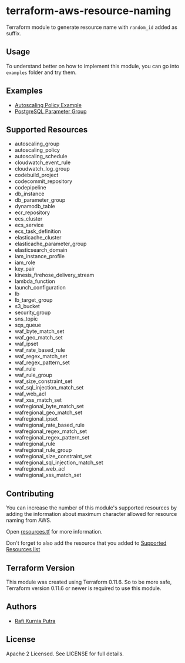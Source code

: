 terraform-aws-resource-naming
=============================
Terraform module to generate resource name with `random_id` added as suffix.


Usage
-----
To understand better on how to implement this module, you can go into `examples` folder and try them.


Examples
--------
* [Autoscaling Policy Example](https://github.com/traveloka/terraform-aws-resource-naming/tree/master/examples/autoscaling-policy-example)
* [PostgreSQL Parameter Group](https://github.com/traveloka/terraform-aws-resource-naming/tree/master/examples/postgres-parameter-group)


Supported Resources
-------------------
* autoscaling_group
* autoscaling_policy
* autoscaling_schedule
* cloudwatch_event_rule
* cloudwatch_log_group
* codebuild_project
* codecommit_repository
* codepipeline
* db_instance
* db_parameter_group
* dynamodb_table
* ecr_repository
* ecs_cluster
* ecs_service
* ecs_task_definition
* elasticache_cluster
* elasticache_parameter_group
* elasticsearch_domain
* iam_instance_profile
* iam_role
* key_pair
* kinesis_firehose_delivery_stream
* lambda_function
* launch_configuration
* lb
* lb_target_group
* s3_bucket
* security_group
* sns_topic
* sqs_queue
* waf_byte_match_set
* waf_geo_match_set
* waf_ipset
* waf_rate_based_rule
* waf_regex_match_set
* waf_regex_pattern_set
* waf_rule
* waf_rule_group
* waf_size_constraint_set
* waf_sql_injection_match_set
* waf_web_acl
* waf_xss_match_set
* wafregional_byte_match_set
* wafregional_geo_match_set
* wafregional_ipset
* wafregional_rate_based_rule
* wafregional_regex_match_set
* wafregional_regex_pattern_set
* wafregional_rule
* wafregional_rule_group
* wafregional_size_constraint_set
* wafregional_sql_injection_match_set
* wafregional_web_acl
* wafregional_xss_match_set


Contributing
------------
You can increase the number of this module's supported resources by adding the information about maximum character allowed for resource naming from AWS.

Open [resources.tf](https://github.com/traveloka/terraform-aws-resource-naming/blob/master/resources.tf) for more information. 

Don't forget to also add the resource that you added to [Supported Resources list](https://github.com/traveloka/terraform-aws-resource-naming#supported-resources)


Terraform Version
-----------------
This module was created using Terraform 0.11.6. 
So to be more safe, Terraform version 0.11.6 or newer is required to use this module.


Authors
-------
* [Rafi Kurnia Putra](https://github.com/rafikurnia)


License
-------
Apache 2 Licensed. See LICENSE for full details.
